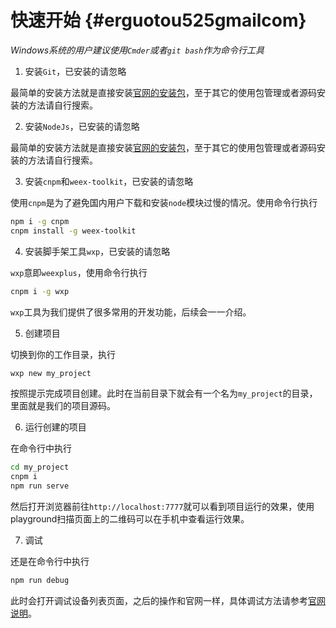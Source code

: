 # 快速开始 {#erguotou525gmailcom}
*Windows系统的用户建议使用`Cmder`或者`git bash`作为命令行工具*

1. 安装`Git`，已安装的请忽略

  最简单的安装方法就是直接安装[官网的安装包](https://git-scm.com/downloads)，至于其它的使用包管理或者源码安装的方法请自行搜索。

2. 安装`NodeJs`，已安装的请忽略

  最简单的安装方法就是直接安装[官网的安装包]([https://nodejs.org/zh-cn/download)，至于其它的使用包管理或者源码安装的方法请自行搜索。

3. 安装`cnpm`和`weex-toolkit`，已安装的请忽略

  使用`cnpm`是为了避免国内用户下载和安装`node`模块过慢的情况。使用命令行执行

  ```bash
  npm i -g cnpm
  cnpm install -g weex-toolkit
  ```

4. 安装脚手架工具`wxp`，已安装的请忽略

  `wxp`意即`weexplus`，使用命令行执行

  ```bash
  cnpm i -g wxp
  ```

   `wxp`工具为我们提供了很多常用的开发功能，后续会一一介绍。

5. 创建项目

  切换到你的工作目录，执行

  ```bash
  wxp new my_project
  ```

  按照提示完成项目创建。此时在当前目录下就会有一个名为`my_project`的目录，里面就是我们的项目源码。

6. 运行创建的项目

  在命令行中执行

  ```bash
  cd my_project
  cnpm i
  npm run serve
  ```

  然后打开浏览器前往`http://localhost:7777`就可以看到项目运行的效果，使用playground扫描页面上的二维码可以在手机中查看运行效果。

7. 调试

  还是在命令行中执行

  ```bash
  npm run debug
  ```

  此时会打开调试设备列表页面，之后的操作和官网一样，具体调试方法请参考[官网说明](https://weex.apache.org/cn/guide/tools/toolkit.html#调试-Weex-页面)。